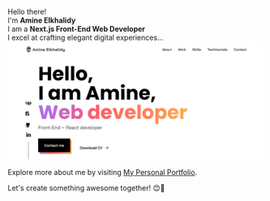 Hello there!   
I'm **Amine Elkhalidy**   
I am a **Next.js Front-End Web Developer**   
I excel at crafting elegant digital experiences...   
![Portfolio](./my-portfolio.png)


Explore more about me by visiting [My Personal Portfolio](https://www.amineelkhalidy.com).

Let's create something awesome together! 😊🚀

   




